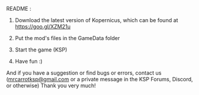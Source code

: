 README :

1. Download the latest version of Kopernicus, which can be found at https://goo.gl/XZM21u

2. Put the mod's files in the GameData folder

3. Start the game (KSP)

4. Have fun :)

And if you have a suggestion or find bugs or errors, contact us (mrcarrotksp@gmail.com or a private message in the KSP Forums, Discord, or otherwise) Thank you very much!
